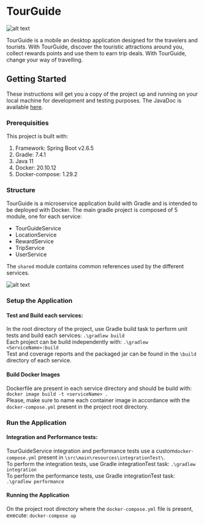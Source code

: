 # TourGuide
![alt text](https://user.oc-static.com/upload/2019/10/22/15717497085899_15717361053964_image1.jpg)  

TourGuide is a mobile an desktop application designed for the travelers and tourists. With TourGuide, discover the  touristic attractions around you, collect rewards points and use them to earn trip deals.
With TourGuide, change your way of travelling.

## Getting Started

These instructions will get you a copy of the project up and running on your local machine for development and testing purposes.
The JavaDoc is available [here](https://gardetg.github.io/TourGuide/).

### Prerequisities

This project is built with:

1. Framework: Spring Boot v2.6.5
2. Gradle: 7.4.1
3. Java 11
4. Docker: 20.10.12
5. Docker-compose: 1.29.2

### Structure

TourGuide is a microservice application build with Gradle and is intended to be deployed with Docker.
The main gradle project is composed of 5 module, one for each service:
- TourGuideService
- LocationService
- RewardService
- TripService
- UserService

The `shared` module contains common references used by the different services. 
 
![alt text](https://github.com/GardetG/TourGuide/blob/release/1.0/docs/diagram/diagram.jpg?raw=true)


### Setup the Application

#### Test and Build each services:

In the root directory of the project, use Gradle build task to perform unit tests and build each services: `.\gradlew build`  
Each project can be build independently with: `.\gradlew <ServiceName>:build`  
Test and coverage reports and the packaged jar can be found in the `\build` directory of each service.  

#### Build Docker Images

Dockerfile are present in each service directory and should be build with: `docker image build -t <serviceName> .`  
Please, make sure to name each container image in accordance with the `docker-compose.yml` present in the project root directory.   

### Run the Application

#### Integration and Performance tests:

TourGuideService integration and performance tests use a custom`docker-compose.yml` present in `\src\main\resources\integrationTest\`.  
To perform the integration tests, use Gradle integrationTest task: `.\gradlew integration`  
To perform the performance tests, use Gradle integrationTest task: `.\gradlew performance`  

#### Running the Application

On the project root directory where the `docker-compose.yml` file is present, execute: `docker-compose up`